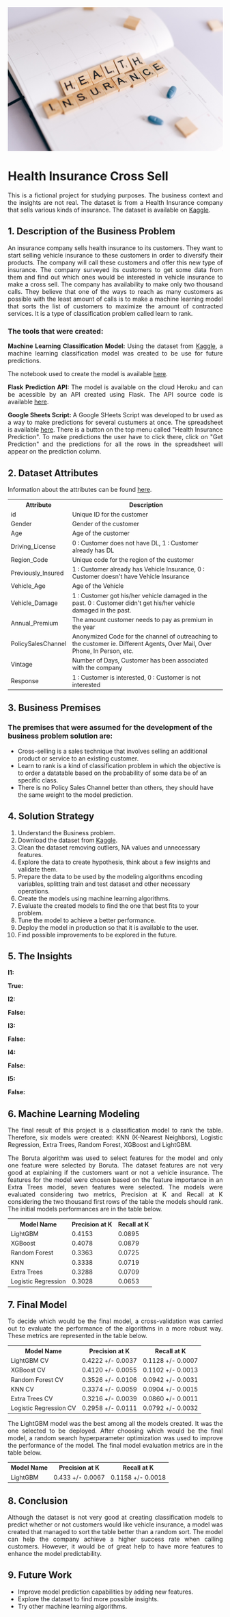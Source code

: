 <img src="images/health-insurance.jpg" alt="logo" style="zoom:100%;" />

<h1>Health Insurance Cross Sell</h1>

<p align="justify">This is a fictional project for studying purposes. The business context and the insights are not real. 
The dataset is from a Health Insurance company that sells various kinds of insurance. The dataset is available on <a href="https://www.kaggle.com/datasets/anmolkumar/health-insurance-cross-sell-prediction" target="_blank">Kaggle</a>.</p>

<h2>1. Description of the Business Problem</h2>

<p align="justify">An insurance company sells health insurance to its customers. They want to start selling vehicle insurance to these customers in order to diversify their products. The company will call these customers and offer this new type of insurance. The company surveyed its customers to get some data from them and find out which ones would be interested in vehicle insurance to make a cross sell. The company has availability to make only two thousand calls. They believe that one of the ways to reach as many customers as possible with the least amount of calls is to make a machine learning model that sorts the list of customers to maximize the amount of contracted services. It is a type of classification problem called learn to rank.</p>

<h3>The tools that were created:</h3>

<p align="justify"><b>Machine Learning Classification Model: </b>Using the dataset from <a href="https://www.kaggle.com/datasets/anmolkumar/health-insurance-cross-sell-prediction" target="_blank">Kaggle</a>, a machine learning classification model was created to be use for future predictions.</p>The notebook used to create the model is available <a href="https://github.com/m4theus4ndr4de/classification-health-insurance-cross-sell/blob/main/notebooks/model-development.ipynb" target="_blank">here</a>.</p>

<p align="justify"><b>Flask Prediction API: </b>The model is available on the cloud Heroku and can be acessible by an API created using Flask. The API source code is available <a href="https://github.com/m4theus4ndr4de/classification-health-insurance-cross-sell/blob/main/health-insurance-app-ma/handler.py" target="_blank">here</a>.</p>

<p align="justify"><b>Google Sheets Script: </b>A Google SHeets Script was developed to br used as a way to make predictions for several custumers at once. The spreadsheet is available <a href="https://docs.google.com/spreadsheets/d/1Rqe43njtijO54H-xon1Q3-XWC8ETXqPs3Qe4cGv3IhY/edit?usp=sharing" target="_blank">here</a>. There is a button on the top menu called "Health Insurance Prediction". To make predictions the user have to click there, click on "Get Prediction" and the predictions for all the rows in the spreadsheet will appear on the prediction column.</p>

<h2>2. Dataset Attributes</h2>

<p>Information about the attributes can be found <a href="https://www.kaggle.com/datasets/anmolkumar/health-insurance-cross-sell-prediction" target="_blank">here</a>.</p>

<table style="width:100%">
<tr><th>Attribute</th><th>Description</th></tr>
<tr><td>id</td><td>Unique ID for the customer</td></tr>
<tr><td>Gender</td><td>Gender of the customer</td></tr>
<tr><td>Age</td><td>Age of the customer</td></tr>
<tr><td>Driving_License</td><td>0 : Customer does not have DL, 1 : Customer already has DL</td></tr>
<tr><td>Region_Code</td><td>Unique code for the region of the customer</td></tr>
<tr><td>Previously_Insured</td><td>1 : Customer already has Vehicle Insurance, 0 : Customer doesn't have Vehicle Insurance</td></tr>
<tr><td>Vehicle_Age</td><td>Age of the Vehicle</td></tr>
<tr><td>Vehicle_Damage</td><td>1 : Customer got his/her vehicle damaged in the past. 0 : Customer didn't get his/her vehicle damaged in the past.</td></tr>
<tr><td>Annual_Premium</td><td>The amount customer needs to pay as premium in the year</td></tr>
<tr><td>PolicySalesChannel</td><td>Anonymized Code for the channel of outreaching to the customer ie. Different Agents, Over Mail, Over Phone, In Person, etc.</td></tr>
<tr><td>Vintage</td><td>Number of Days, Customer has been associated with the company</td></tr>
<tr><td>Response</td><td>1 : Customer is interested, 0 : Customer is not interested</td></tr>
</table>

<h2>3. Business Premises</h2>

<h3>The premises that were assumed for the development of the business problem solution are:</h3>

<ul>
<li>Cross-selling is a sales technique that involves selling an additional product or service to an existing customer.</li>
<li>Learn to rank is a kind of classification problem in which the objective is to order a datatable based on the probability of some data be of an specific class.</li>
<li>There is no Policy Sales Channel better than others, they should have the same weight to the model prediction.</li>
</ul>

<h2>4. Solution Strategy</h2>

<ol>
<li>Understand the Business problem.</li>
<li>Download the dataset from <a href="https://www.kaggle.com/competitions/rossmann-store-sales/data" target="_blank">Kaggle</a>.</li>
<li>Clean the dataset removing outliers, NA values and unnecessary features.</li>
<li>Explore the data to create hypothesis, think about a few insights and validate them.</li>
<li>Prepare the data to be used by the modeling algorithms encoding variables, splitting train and test dataset and other necessary operations.</li>
<li>Create the models using machine learning algorithms.</li>
<li>Evaluate the created models to find the one that best fits to your problem.</li>
<li>Tune the model to achieve a better performance.</li>
<li>Deploy the model in production so that it is available to the user.</li>
<li>Find possible improvements to be explored in the future.</li>
</ol>

<h2>5. The Insights</h2>

<p><b>I1:</b> </p>
<p><b>True:</b> </p>
<p><b>I2:</b> </p>
<p><b>False:</b> </p>
<p><b>I3:</b> </p>
<p><b>False:</b> </p>
<p><b>I4:</b> </p>
<p><b>False:</b> </p>
<p><b>I5:</b> </p>
<p><b>False:</b> </p>

<h2>6. Machine Learning Modeling</h2>

<p align="justify">The final result of this project is a classification model to rank the table. Therefore, six models were created: KNN (K-Nearest Neighbors), Logistic Regression, Extra Trees, Random Forest, XGBoost and LightGBM.</p>

<p align="justify">The Boruta algorithm was used to select features for the model and only one feature were selected by Boruta. The dataset features are not very good at explaining if the customers want or not a vehicle insurance. The features for the model were chosen based on the feature importance in an Extra Trees model, seven features were selected. 
The models were evaluated considering two metrics, Precision at K and Recall at K considering the two thousand first rows of the table the models should rank. The initial models performances are in the table below.</p>

<table style="width:100%">
<tr><th>Model Name</th><th>Precision at K</th><th>Recall at K</th></tr>
<tr><td>LightGBM</td><td>0.4153</td><td>0.0895</td></tr>
<tr><td>XGBoost</td><td>0.4078</td><td>0.0879</td></tr>
<tr><td>Random Forest</td><td>0.3363</td><td>0.0725</td></tr>
<tr><td>KNN</td><td>0.3338</td><td>0.0719</td></tr>
<tr><td>Extra Trees</td><td>0.3288</td><td>0.0709</td></tr>
<tr><td>Logistic Regression</td><td>0.3028</td><td>0.0653</td></tr>
</table>

<h2>7. Final Model</h2>

<p align="justify">To decide which would be the final model, a cross-validation was carried out to evaluate the performance of the algorithms in a more robust way. These metrics are represented in the table below.</p>

<table style="width:100%">
<tr><th>Model Name</th><th>Precision at K</th><th>Recall at K</th></tr>
<tr><td>LightGBM CV</td><td>0.4222 +/- 0.0037</td><td>0.1128 +/- 0.0007</td></tr>
<tr><td>XGBoost CV</td><td>0.4120 +/- 0.0055</td><td>0.1102 +/- 0.0013</td></tr>
<tr><td>Random Forest CV</td><td>0.3526 +/- 0.0106</td><td>0.0942 +/- 0.0031</td></tr>
<tr><td>KNN CV</td><td>0.3374 +/- 0.0059</td><td>0.0904 +/- 0.0015</td></tr>
<tr><td>Extra Trees CV</td><td>0.3216 +/- 0.0039</td><td>0.0860 +/- 0.0011</td></tr>
<tr><td>Logistic Regression CV</td><td>0.2958 +/- 0.0111</td><td>0.0792 +/- 0.0032</td></tr>
</table>

<p align="justify">The LightGBM model was the best among all the models created. It was the one selected to be deployed. After choosing which would be the final model, a random search hyperparameter optimization was used to improve the performance of the model. The final model evaluation metrics are in the table below.</p>

<table style="width:100%">
<tr><th>Model Name</th><th>Precision at K</th><th>Recall at K</th></tr>
<tr><td>LightGBM</td><td>0.433 +/- 0.0067</td><td>0.1158 +/- 0.0018</td></tr>
</table>

<h2>8. Conclusion</h2>

<p align="justify">Although the dataset is not very good at creating classification models to predict whether or not customers would like vehicle insurance, a model was created that managed to sort the table better than a random sort. The model can help the company achieve a higher success rate when calling customers. However, it would be of great help to have more features to enhance the model predictability.</p>

<h2>9. Future Work</h2>

<ul>
<li>Improve model prediction capabilities by adding new features.</li>
<li>Explore the dataset to find more possible insights.</li>
<li>Try other machine learning algorithms.</li>
</ul>
